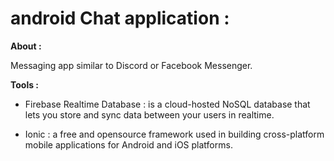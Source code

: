 

#  android Chat application :


**About :**

Messaging app similar to Discord or Facebook Messenger.


**Tools :**

- Firebase Realtime Database : is a cloud-hosted NoSQL database that lets you store and sync data between your users in realtime.

- Ionic : a free and opensource framework used in building cross-platform mobile applications for Android and iOS platforms.

